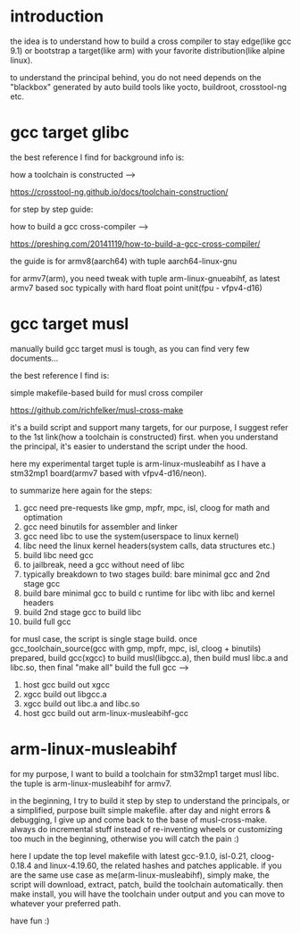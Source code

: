 # introduction

the idea is to understand how to build a cross compiler to stay edge(like gcc 9.1) or bootstrap a target(like arm) with your favorite distribution(like alpine linux).

to understand the principal behind, you do not need depends on the "blackbox" generated by auto build tools like yocto, buildroot, crosstool-ng etc.

# gcc target glibc

the best reference I find for background info is:

how a toolchain is constructed  -->

https://crosstool-ng.github.io/docs/toolchain-construction/

for step by step guide:

how to build a gcc cross-compiler  -->

https://preshing.com/20141119/how-to-build-a-gcc-cross-compiler/

the guide is for armv8(aarch64) with tuple aarch64-linux-gnu

for armv7(arm), you need tweak with tuple arm-linux-gnueabihf, as latest armv7 based soc typically with hard float point unit(fpu - vfpv4-d16)

# gcc target musl

manually build gcc target musl is tough, as you can find very few documents...

the best reference I find is:

simple makefile-based build for musl cross compiler

https://github.com/richfelker/musl-cross-make

it's a build script and support many targets, for our purpose, I suggest refer to the 1st link(how a toolchain is constructed) first. when you understand the principal, it's easier to understand the script under the hood.

here my experimental target tuple is arm-linux-musleabihf as I have a stm32mp1 board(armv7 based with vfpv4-d16/neon).

to summarize here again for the steps:

1. gcc need pre-requests like gmp, mpfr, mpc, isl, cloog for math and optimation
2. gcc need binutils for assembler and linker
3. gcc need libc to use the system(userspace to linux kernel)
4. libc need the linux kernel headers(system calls, data structures etc.)
5. build libc need gcc
6. to jailbreak, need a gcc without need of libc
7. typically breakdown to two stages build: bare minimal gcc and 2nd stage gcc
8. build bare minimal gcc to build c runtime for libc with libc and kernel headers
9. build 2nd stage gcc to build libc
10. build full gcc  

for musl case, the script is single stage build. once gcc_toolchain_source(gcc with gmp, mpfr, mpc, isl, cloog + binutils) prepared, build gcc(xgcc) to build musl(libgcc.a), then build musl libc.a and libc.so, then final "make all" build the full gcc  -->

1. host gcc build out xgcc
2. xgcc build out libgcc.a
3. xgcc build out libc.a and libc.so
4. host gcc build out arm-linux-musleabihf-gcc

# arm-linux-musleabihf

for my purpose, I want to build a toolchain for stm32mp1 target musl libc. the tuple is arm-linux-musleabihf for armv7.

in the beginning, I try to build it step by step to understand the principals, or a simplified, purpose built simple makefile. after day and night errors & debugging, I give up and come back to the base of musl-cross-make. always do incremental stuff instead of re-inventing wheels or customizing too much in the beginning, otherwise you will catch the pain :)

here I update the top level makefile with latest gcc-9.1.0, isl-0.21, cloog-0.18.4 and linux-4.19.60, the related hashes and patches applicable. if you are the same use case as me(arm-linux-musleabihf), simply make,  the script will download, extract, patch, build the toolchain automatically. then make install, you will have the toolchain under output and you can move to whatever your preferred path.

have fun :)
